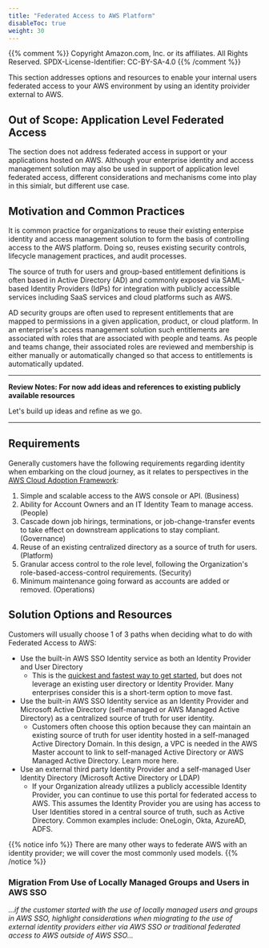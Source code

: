 ```yaml
---
title: "Federated Access to AWS Platform"
disableToc: true
weight: 30
---
```


{{% comment %}}
Copyright Amazon.com, Inc. or its affiliates. All Rights Reserved.
SPDX-License-Identifier: CC-BY-SA-4.0
{{% /comment %}}

This section addresses options and resources to enable your internal users federated access to your AWS environment by using an identity proivider external to AWS. 

## Out of Scope: Application Level Federated Access

The section does not address federated access in support or your applications hosted on AWS. Although your enterprise identity and access management solution may also be used in support of application level federated access, different considerations and mechanisms come into play in this simialr, but different use case.

## Motivation and Common Practices
It is common practice for organizations to reuse their existing enterpise identity and access management solution to form the basis of controlling access to the AWS platform.  Doing so, reuses existing security controls, lifecycle management practices, and audit processes.

The source of truth for users and group-based entitlement definitions is often based in Active Directory (AD) and commonly exposed via SAML-based Identity Providers (IdPs) for integration with publicly accessible services including SaaS services and cloud platforms such as AWS.

AD security groups are often used to represent entitlements that are mapped to permissions in a given application, product, or cloud platform. In an enterprise's access management solution such entitlements are associated with roles that are associated with people and teams.  As people and teams change, their associated roles are reviewed and membership is either manually or automatically changed so that access to entitlements is automatically updated.

---
**Review Notes: For now add ideas and references to existing publicly available resources**

Let's build up ideas and refine as we go.

---

## Requirements

Generally customers have the following requirements regarding identity when embarking on the cloud journey, as it relates to perspectives in the [AWS Cloud Adoption Framework](https://aws.amazon.com/professional-services/CAF/):

1. Simple and scalable access to the AWS console or API. (Business)
2. Ability for Account Owners and an IT Identity Team to manage access. (People)
3. Cascade down job hirings, terminations, or job-change-transfer events to take effect on downstream applications to stay compliant. (Governance)
4. Reuse of an existing centralized directory as a source of truth for users. (Platform)
5. Granular access control to the role level, following the Organization's role-based-access-control requirements. (Security)
6. Minimum maintenance going forward as accounts are added or removed. (Operations)

## Solution Options and Resources

Customers will usually choose 1 of 3 paths when deciding what to do with Federated Access to AWS:

* Use the built-in AWS SSO Identity service as both an Identity Provider and User Directory
	* This is the [quickest and fastest way to get started](https://aws.amazon.com/blogs/security/how-to-create-and-manage-users-within-aws-sso/), but does not leverage an existing user directory or Identity Provider. Many enterprises consider this is a short-term option to move fast.
* Use the built-in AWS SSO Identity service as an Identity Provider and Microsoft Active Directory (self-managed or AWS Managed Active Directory) as a centralized source of truth for user identity.
	* Customers often choose this option because they can maintain an existing source of truth for user identity hosted in a self-managed Active Directory Domain. In this design, a VPC is needed in the AWS Master account to link to self-managed Active Directory or AWS Managed Active Directory. Learn more here.
* Use an external third party Identity Provider and a self-managed User Identity Directory (Microsoft Active Directory or LDAP)
	* If your Organization already utilizes a publicly accessible Identity Provider, you can continue to use this portal for federated access to AWS. This assumes the Identity Provider you are using has access to User Identities stored in a central source of truth, such as Active Directory. Common examples include: OneLogin, Okta, AzureAD, ADFS.

{{% notice info %}}
There are many other ways to federate AWS with an identity provider; we will cover the most commonly used models.
{{% /notice %}}

### Migration From Use of Locally Managed Groups and Users in AWS SSO

*...if the customer started with the use of locally managed users and groups in AWS SSO, highlight considerations when miograting to the use of external identity providers either via AWS SSO or traditional federated access to AWS outside of AWS SSO...*